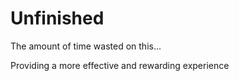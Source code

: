 # Unfinished
The amount of time wasted on this...

Providing a more effective and rewarding experience 
